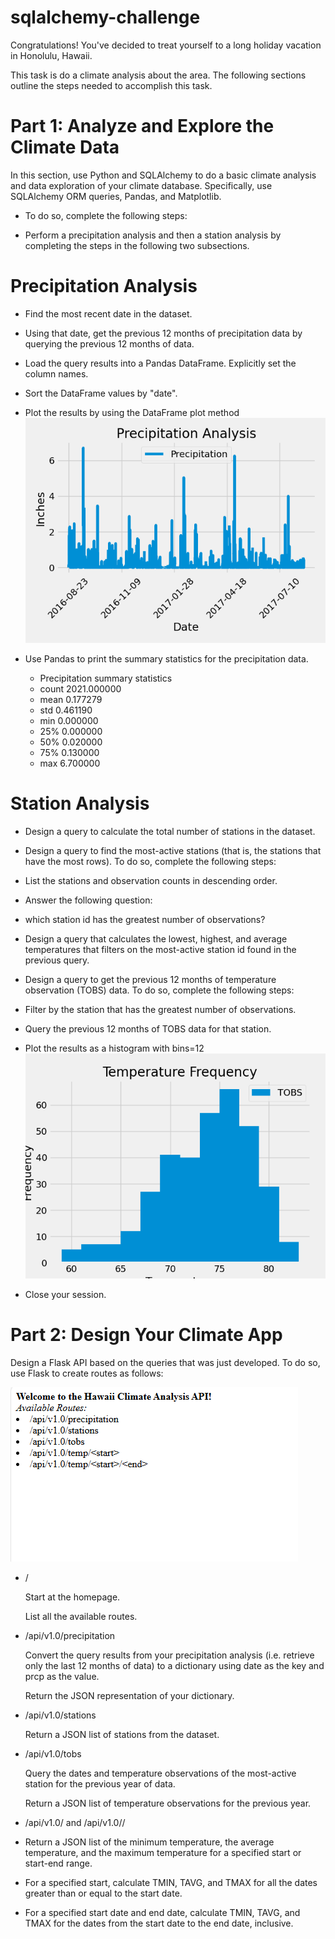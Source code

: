 # sqlalchemy-challenge
Congratulations! You've decided to treat yourself to a long holiday vacation in Honolulu, Hawaii. 

This task is do a climate analysis about the area. The following sections outline the steps needed to accomplish this task.

# Part 1: Analyze and Explore the Climate Data
In this section, use Python and SQLAlchemy to do a basic climate analysis and data exploration of your climate database. Specifically, use SQLAlchemy ORM queries, Pandas, and Matplotlib. 

* To do so, complete the following steps:

* Perform a precipitation analysis and then a station analysis by completing the steps in the following two subsections.

# Precipitation Analysis
* Find the most recent date in the dataset.

* Using that date, get the previous 12 months of precipitation data by querying the previous 12 months of data.

* Load the query results into a Pandas DataFrame. Explicitly set the column names.

* Sort the DataFrame values by "date".

* Plot the results by using the DataFrame plot method
![Precipitation Analysis](Precipitation.png)

* Use Pandas to print the summary statistics for the precipitation data.
    * Precipitation summary statistics
    * count	2021.000000
    * mean	0.177279
    * std	0.461190
    * min	0.000000
    * 25%	0.000000
    * 50%	0.020000
    * 75%	0.130000
    * max	6.700000

# Station Analysis
* Design a query to calculate the total number of stations in the dataset.

* Design a query to find the most-active stations (that is, the stations that have the most rows). To do so, complete the following steps:

* List the stations and observation counts in descending order.

* Answer the following question: 

* which station id has the greatest number of observations?

* Design a query that calculates the lowest, highest, and average temperatures that filters on the most-active station id found in the previous query.

* Design a query to get the previous 12 months of temperature observation (TOBS) data. To do so, complete the following steps:

* Filter by the station that has the greatest number of observations.

* Query the previous 12 months of TOBS data for that station.

* Plot the results as a histogram with bins=12
![Station Analysis](Temperature.png)
* Close your session.

# Part 2: Design Your Climate App
Design a Flask API based on the queries that was just developed. To do so, use Flask to create routes as follows:

![Climate App](<Flask API.png>)

* /

    Start at the homepage.

    List all the available routes.

* /api/v1.0/precipitation

    Convert the query results from your precipitation analysis (i.e. retrieve only the last 12 months of data) to a dictionary using date as the key and prcp as the value.

    Return the JSON representation of your dictionary.

* /api/v1.0/stations

    Return a JSON list of stations from the dataset.

* /api/v1.0/tobs

    Query the dates and temperature observations of the most-active station for the previous year of data.

    Return a JSON list of temperature observations for the previous year.

* /api/v1.0/<start> and /api/v1.0/<start>/<end>

* Return a JSON list of the minimum temperature, the average temperature, and the maximum temperature for a specified start or start-end range.

* For a specified start, calculate TMIN, TAVG, and TMAX for all the dates greater than or equal to the start date.

* For a specified start date and end date, calculate TMIN, TAVG, and TMAX for the dates from the start date to the end date, inclusive.